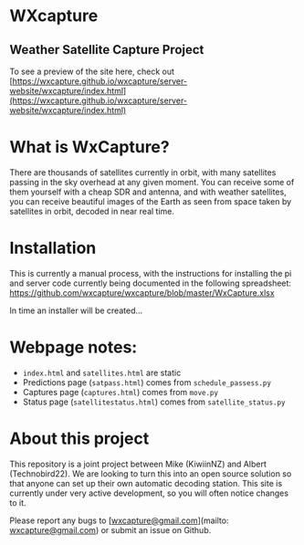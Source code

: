 # WXcapture
## Weather Satellite Capture Project
To see a preview of the site here, check out [https://wxcapture.github.io/wxcapture/server-website/wxcapture/index.html](https://wxcapture.github.io/wxcapture/server-website/wxcapture/index.html)
<!-- You can see our website (with all the data) at [INTRANET] -->

# What is WxCapture?
There are thousands of satellites currently in orbit, with many satellites passing in the sky overhead at any given moment.
You can receive some of them yourself with a cheap SDR and antenna, and with weather satellites, you can receive beautiful images of the Earth as seen from space taken by satellites in orbit, decoded in near real time.

# Installation
This is currently a manual process, with the instructions for installing the pi and server code currently being documented in the following spreadsheet:
https://github.com/wxcapture/wxcapture/blob/master/WxCapture.xlsx

In time an installer will be created...

# Webpage notes:
- ```index.html``` and ```satellites.html``` are static
- Predictions page (```satpass.html```) comes from ```schedule_passess.py```
- Captures page (```captures.html```) comes from ```move.py```
- Status page (```satellitestatus.html```) comes from ```satellite_status.py```

# About this project 
This repository is a joint project between Mike (KiwiinNZ) and Albert (Technobird22). We are looking to turn this into an open source solution so that anyone can set up their own automatic decoding station. This site is currently under very active development, so you will often notice changes to it.

Please report any bugs to [wxcapture@gmail.com](mailto: wxcapture@gmail.com) or submit an issue on Github.
